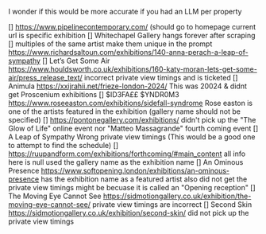 I wonder if this would be more accurate if you had an LLM per property

[] https://www.pipelinecontemporary.com/ (should go to homepage current url is specific exhibition
[] Whitechapel Gallery hangs forever after scraping
[] multiples of the same artist make them unique in the prompt https://www.richardsaltoun.com/exhibitions/140-anna-perach-a-leap-of-sympathy
[] Let’s Get Some Air https://www.houldsworth.co.uk/exhibitions/160-katy-moran-lets-get-some-air/press_release_text/ incorrect private view timings and is ticketed
[] Animula https://xxijrahii.net/frieze-london-2024/ This was 20024 & didnt get Proscenium exhibitions
[] $ID3FA££ $YNDR0M3 https://www.roseeaston.com/exhibitions/sidefall-syndrome Rose easton is one of the artists featured in the exhibition (gallery name should not be specified)
[] https://pontonegallery.com/exhibitions/ didn't pick up the "The Glow of Life" online event nor "Matteo Massagrande" fourth coming event
[] A Leap of Sympathy Wrong private view timings (This would be a good one to attempt to find the schedule)
[] https://ruupandform.com/exhibitions/forthcoming/#main_content all info here is null used the gallery name as the exhibition name
[] An Ominous Presence https://www.softopening.london/exhibitions/an-ominous-presence has the exhibition name as a featured artist also did not get the private view timings might be becuase it is called an "Opening reception"
[] The Moving Eye Cannot See https://sidmotiongallery.co.uk/exhibition/the-moving-eye-cannot-see/ private view timings are incorrect
[] Second Skin https://sidmotiongallery.co.uk/exhibition/second-skin/ did not pick up the private view timings
